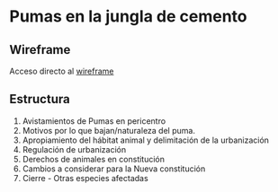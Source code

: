 # Pumas en la jungla de cemento
## Wireframe
Acceso directo al [wireframe](link)

## Estructura
1. Avistamientos de Pumas en pericentro
2. Motivos por lo que bajan/naturaleza del puma.
3. Apropiamiento del hábitat animal y delimitación de la urbanización
4. Regulación de urbanización
5. Derechos de animales en constitución
6. Cambios a considerar para la Nueva constitución
7. Cierre - Otras especies afectadas


